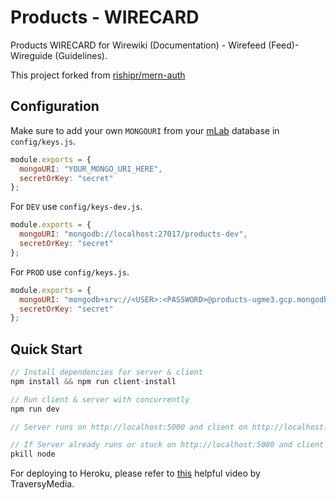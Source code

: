 # Products - WIRECARD
Products WIRECARD for Wirewiki (Documentation) - Wirefeed (Feed)- Wireguide (Guidelines).

This project forked from [rishipr/mern-auth](https://github.com/rishipr/mern-auth)

## Configuration

Make sure to add your own `MONGOURI` from your [mLab](http://mlab.com) database in `config/keys.js`.

```javascript
module.exports = {
  mongoURI: "YOUR_MONGO_URI_HERE",
  secretOrKey: "secret"
};
```

For `DEV` use `config/keys-dev.js`.
```javascript
module.exports = {
  mongoURI: "mongodb://localhost:27017/products-dev",
  secretOrKey: "secret"
};
```
For `PROD` use `config/keys.js`.
```javascript
module.exports = {
  mongoURI: "mongodb+srv://<USER>:<PASSWORD>@products-ugme3.gcp.mongodb.net/xxxxx?retryWrites=true",
  secretOrKey: "secret"
};
```

## Quick Start

```javascript
// Install dependencies for server & client
npm install && npm run client-install

// Run client & server with concurrently
npm run dev

// Server runs on http://localhost:5000 and client on http://localhost:3000

// If Server already runs or stuck on http://localhost:5000 and client on http://localhost:3000
pkill node
```

For deploying to Heroku, please refer to [this](https://www.youtube.com/watch?v=71wSzpLyW9k) helpful video by TraversyMedia.
